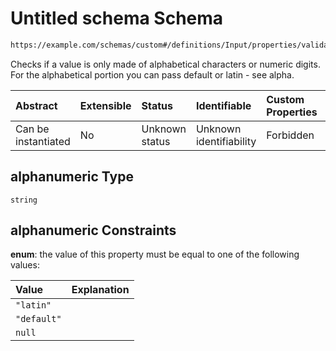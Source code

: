 # Untitled schema Schema

```txt
https://example.com/schemas/custom#/definitions/Input/properties/validations/properties/alphanumeric
```

Checks if a value is only made of alphabetical characters or numeric digits. For the alphabetical portion you can pass default or latin - see alpha.

| Abstract            | Extensible | Status         | Identifiable            | Custom Properties | Additional Properties | Access Restrictions | Defined In                                                                   |
| :------------------ | :--------- | :------------- | :---------------------- | :---------------- | :-------------------- | :------------------ | :--------------------------------------------------------------------------- |
| Can be instantiated | No         | Unknown status | Unknown identifiability | Forbidden         | Allowed               | none                | [FRW.form.schema.json\*](../out/FRW.form.schema.json "open original schema") |

## alphanumeric Type

`string`

## alphanumeric Constraints

**enum**: the value of this property must be equal to one of the following values:

| Value       | Explanation |
| :---------- | :---------- |
| `"latin"`   |             |
| `"default"` |             |
| `null`      |             |
